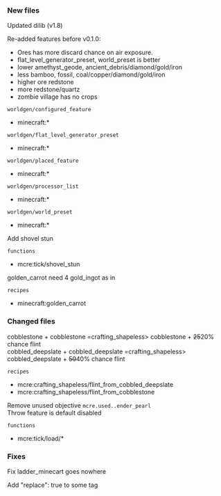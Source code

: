 ### New files

Updated dilib (v1.8)

Re-added features before v0.1.0:

- Ores has more discard chance on air exposure.
- flat_level_generator_preset, world_preset is better
- lower amethyst_geode, ancient_debris/diamond/gold/iron
- less bamboo, fossil, coal/copper/diamond/gold/iron
- higher ore redstone
- more redstone/quartz
- zombie village has no crops

`worldgen/configured_feature`

- minecraft:\*

`worldgen/flat_level_generator_preset`

- minecraft:\*

`worldgen/placed_feature`

- minecraft:\*

`worldgen/processor_list`

- minecraft:\*

`worldgen/world_preset`

- minecraft:\*

Add shovel stun

`functions`

- mcre:tick/shovel_stun

golden_carrot need 4 gold_ingot as in

`recipes`

- minecraft:golden_carrot

### Changed files

cobblestone + cobblestone =crafting_shapeless> cobblestone + ~~25~~20% chance flint  
cobbled_deepslate + cobbled_deepslate =crafting_shapeless> cobbled_deepslate + ~~50~~40% chance flint

`recipes`

- mcre:crafting_shapeless/flint_from_cobbled_deepslate
- mcre:crafting_shapeless/flint_from_cobblestone

Remove unused objective `mcre.used..ender_pearl`  
Throw feature is default disabled

`functions`

- mcre:tick/load/\*

### Fixes

Fix ladder_minecart goes nowhere

Add "replace": true to some tag
